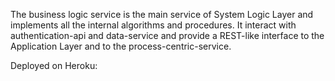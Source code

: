 The business logic service is the main service of System Logic Layer and implements all the internal algorithms and procedures. It interact with authentication-api and data-service and provide a REST-like interface to the Application Layer and to the process-centric-service.

Deployed on Heroku:

